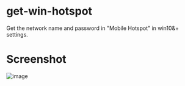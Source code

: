 # get-win-hotspot

Get the network name and password in "Mobile Hotspot" in win10&+ settings.

# Screenshot

![image](https://user-images.githubusercontent.com/57583560/200161969-23fab9fc-f1cc-4cf5-ab23-48835f45f200.png)
